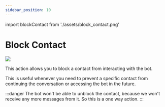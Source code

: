 ```yaml
---
sidebar_position: 10
---
```


import blockContact from './assets/block_contact.png'

# Block Contact

<img src={blockContact} width={180} />

This action allows you to block a contact from interacting with the bot.

This is useful whenever you need to prevent a specific contact from continuing the conversation or accessing the bot in the future.

:::danger
The bot won't be able to unblock the contact, because we won't receive any more messages from it. So this is a one way action.
:::
